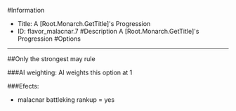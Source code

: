 #Information
 - Title: A [Root.Monarch.GetTitle]'s Progression
 - ID: flavor_malacnar.7
#Description
A [Root.Monarch.GetTitle]'s Progression
#Options

___
##Only the strongest may rule

###AI weighting:
AI weights this option at 1


###Efects:<ul><li>malacnar battleking rankup = yes</li></ul>
